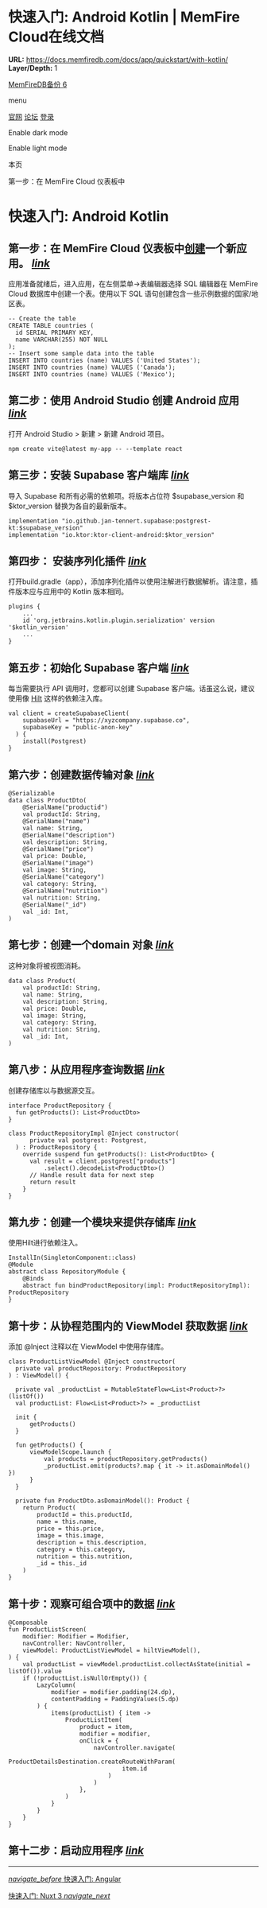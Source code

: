 # 快速入门: Android Kotlin | MemFire Cloud在线文档

**URL:** https://docs.memfiredb.com/docs/app/quickstart/with-kotlin/
**Layer/Depth:** 1

[MemFireDB备份 6](/)

menu

[官网](https://memfiredb.com/)
[论坛](https://community.memfiredb.com/)
[登录](https://cloud.memfiredb.com/auth/login)

Enable dark mode

Enable light mode

本页

第一步：在 MemFire Cloud 仪表板中

# 快速入门: Android Kotlin

## 第一步：在 MemFire Cloud 仪表板中[创建](https://cloud.memfiredb.com/project)一个新应用。 [*link*](#%e7%ac%ac%e4%b8%80%e6%ad%a5%e5%9c%a8-memfire-cloud-%e4%bb%aa%e8%a1%a8%e6%9d%bf%e4%b8%ad%e5%88%9b%e5%bb%bahttpscloudmemfiredbcomproject%e4%b8%80%e4%b8%aa%e6%96%b0%e5%ba%94%e7%94%a8)

应用准备就绪后，进入应用，在左侧菜单->表编辑器选择 SQL 编辑器在 MemFire Cloud 数据库中创建一个表。使用以下 SQL 语句创建包含一些示例数据的国家/地区表。

```
-- Create the table
CREATE TABLE countries (
  id SERIAL PRIMARY KEY,
  name VARCHAR(255) NOT NULL
);
-- Insert some sample data into the table
INSERT INTO countries (name) VALUES ('United States');
INSERT INTO countries (name) VALUES ('Canada');
INSERT INTO countries (name) VALUES ('Mexico');
```

## 第二步：使用 Android Studio 创建 Android 应用 [*link*](#%e7%ac%ac%e4%ba%8c%e6%ad%a5%e4%bd%bf%e7%94%a8-android-studio-%e5%88%9b%e5%bb%ba-android-%e5%ba%94%e7%94%a8)

打开 Android Studio > 新建 > 新建 Android 项目。

```
npm create vite@latest my-app -- --template react
```

## 第三步：安装 Supabase 客户端库 [*link*](#%e7%ac%ac%e4%b8%89%e6%ad%a5%e5%ae%89%e8%a3%85-supabase-%e5%ae%a2%e6%88%b7%e7%ab%af%e5%ba%93)

导入 Supabase 和所有必需的依赖项。将版本占位符 $supabase\_version 和 $ktor\_version 替换为各自的最新版本。

```
implementation "io.github.jan-tennert.supabase:postgrest-kt:$supabase_version"
implementation "io.ktor:ktor-client-android:$ktor_version"
```

## 第四步： 安装序列化插件 [*link*](#%e7%ac%ac%e5%9b%9b%e6%ad%a5-%e5%ae%89%e8%a3%85%e5%ba%8f%e5%88%97%e5%8c%96%e6%8f%92%e4%bb%b6)

打开build.gradle（app），添加序列化插件以使用注解进行数据解析。请注意，插件版本应与应用中的 Kotlin 版本相同。

```
plugins {
    ...
    id 'org.jetbrains.kotlin.plugin.serialization' version '$kotlin_version'
    ...
}
```

## 第五步：初始化 Supabase 客户端 [*link*](#%e7%ac%ac%e4%ba%94%e6%ad%a5%e5%88%9d%e5%a7%8b%e5%8c%96-supabase-%e5%ae%a2%e6%88%b7%e7%ab%af)

每当需要执行 API 调用时，您都可以创建 Supabase 客户端。话虽这么说，建议使用像 [Hilt](https://developer.android.com/training/dependency-injection/hilt-android?hl=zh-cn#kts) 这样的依赖注入库。

```
val client = createSupabaseClient(
    supabaseUrl = "https://xyzcompany.supabase.co",
    supabaseKey = "public-anon-key"
  ) {
    install(Postgrest)
}
```

## 第六步：创建数据传输对象 [*link*](#%e7%ac%ac%e5%85%ad%e6%ad%a5%e5%88%9b%e5%bb%ba%e6%95%b0%e6%8d%ae%e4%bc%a0%e8%be%93%e5%af%b9%e8%b1%a1)

```
@Serializable
data class ProductDto(
    @SerialName("productid")
    val productId: String,
    @SerialName("name")
    val name: String,
    @SerialName("description")
    val description: String,
    @SerialName("price")
    val price: Double,
    @SerialName("image")
    val image: String,
    @SerialName("category")
    val category: String,
    @SerialName("nutrition")
    val nutrition: String,
    @SerialName("_id")
    val _id: Int,
)
```

## 第七步：创建一个domain 对象 [*link*](#%e7%ac%ac%e4%b8%83%e6%ad%a5%e5%88%9b%e5%bb%ba%e4%b8%80%e4%b8%aadomain-%e5%af%b9%e8%b1%a1)

这种对象将被视图消耗。

```
data class Product(
    val productId: String,
    val name: String,
    val description: String,
    val price: Double,
    val image: String,
    val category: String,
    val nutrition: String,
    val _id: Int,
)
```

## 第八步：从应用程序查询数据 [*link*](#%e7%ac%ac%e5%85%ab%e6%ad%a5%e4%bb%8e%e5%ba%94%e7%94%a8%e7%a8%8b%e5%ba%8f%e6%9f%a5%e8%af%a2%e6%95%b0%e6%8d%ae)

创建存储库以与数据源交互。

```
interface ProductRepository {
  fun getProducts(): List<ProductDto>
}

class ProductRepositoryImpl @Inject constructor(
      private val postgrest: Postgrest,
  ) : ProductRepository {
    override suspend fun getProducts(): List<ProductDto> {
      val result = client.postgrest["products"]
          .select().decodeList<ProductDto>()
      // Handle result data for next step
      return result
    }
}
```

## 第九步：创建一个模块来提供存储库 [*link*](#%e7%ac%ac%e4%b9%9d%e6%ad%a5%e5%88%9b%e5%bb%ba%e4%b8%80%e4%b8%aa%e6%a8%a1%e5%9d%97%e6%9d%a5%e6%8f%90%e4%be%9b%e5%ad%98%e5%82%a8%e5%ba%93)

使用Hilt进行依赖注入。

```
InstallIn(SingletonComponent::class)
@Module
abstract class RepositoryModule {
    @Binds
    abstract fun bindProductRepository(impl: ProductRepositoryImpl): ProductRepository
}
```

## 第十步：从协程范围内的 ViewModel 获取数据 [*link*](#%e7%ac%ac%e5%8d%81%e6%ad%a5%e4%bb%8e%e5%8d%8f%e7%a8%8b%e8%8c%83%e5%9b%b4%e5%86%85%e7%9a%84-viewmodel-%e8%8e%b7%e5%8f%96%e6%95%b0%e6%8d%ae)

添加 @Inject 注释以在 ViewModel 中使用存储库。

```
class ProductListViewModel @Inject constructor(
  private val productRepository: ProductRepository
) : ViewModel() {

  private val _productList = MutableStateFlow<List<Product>?>(listOf())
  val productList: Flow<List<Product>?> = _productList

  init {
      getProducts()
  }

  fun getProducts() {
      viewModelScope.launch {
          val products = productRepository.getProducts()
          _productList.emit(products?.map { it -> it.asDomainModel() })
      }
  }

  private fun ProductDto.asDomainModel(): Product {
    return Product(
        productId = this.productId,
        name = this.name,
        price = this.price,
        image = this.image,
        description = this.description,
        category = this.category,
        nutrition = this.nutrition,
        _id = this._id
    )
}
```

## 第十步：观察可组合项中的数据 [*link*](#%e7%ac%ac%e5%8d%81%e6%ad%a5%e8%a7%82%e5%af%9f%e5%8f%af%e7%bb%84%e5%90%88%e9%a1%b9%e4%b8%ad%e7%9a%84%e6%95%b0%e6%8d%ae)

```
@Composable
fun ProductListScreen(
    modifier: Modifier = Modifier,
    navController: NavController,
    viewModel: ProductListViewModel = hiltViewModel(),
) {
    val productList = viewModel.productList.collectAsState(initial = listOf()).value
    if (!productList.isNullOrEmpty()) {
        LazyColumn(
            modifier = modifier.padding(24.dp),
            contentPadding = PaddingValues(5.dp)
        ) {
            items(productList) { item ->
                ProductListItem(
                    product = item,
                    modifier = modifier,
                    onClick = {
                        navController.navigate(
                            ProductDetailsDestination.createRouteWithParam(
                                item.id
                            )
                        )
                    },
                )
            }
        }
    }
}
```

## 第十二步：启动应用程序 [*link*](#%e7%ac%ac%e5%8d%81%e4%ba%8c%e6%ad%a5%e5%90%af%e5%8a%a8%e5%ba%94%e7%94%a8%e7%a8%8b%e5%ba%8f)

---

[*navigate\_before* 快速入门: Angular](/docs/app/quickstart/with-angular/)

[快速入门: Nuxt 3 *navigate\_next*](/docs/app/quickstart/with-nuxt-3/)
